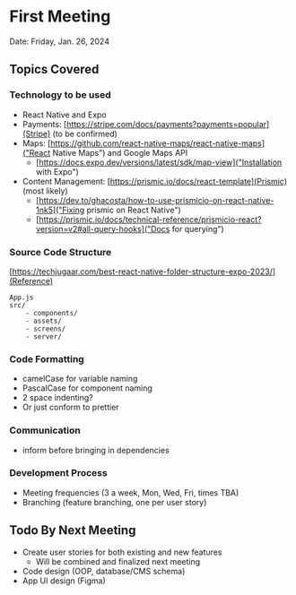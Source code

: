 # First Meeting
Date: Friday, Jan. 26, 2024

## Topics Covered

### Technology to be used

- React Native and Expo
- Payments: [https://stripe.com/docs/payments?payments=popular](Stripe) (to be confirmed)
- Maps: [https://github.com/react-native-maps/react-native-maps]("React Native Maps") and Google Maps API
    - [https://docs.expo.dev/versions/latest/sdk/map-view]("Installation with Expo")
- Content Management: [https://prismic.io/docs/react-template](Prismic) (most likely)
    - [https://dev.to/ghacosta/how-to-use-prismicio-on-react-native-1nk5]("Fixing prismic on React Native")
    - [https://prismic.io/docs/technical-reference/prismicio-react?version=v2#all-query-hooks]("Docs for querying")

### Source Code Structure

[https://techjugaar.com/best-react-native-folder-structure-expo-2023/](Reference)

```
App.js
src/
    - components/
    - assets/
    - screens/
    - server/
```

### Code Formatting

- camelCase for variable naming
- PascalCase for component naming
- 2 space indenting?
- Or just conform to prettier

### Communication

- inform before bringing in dependencies

### Development Process

- Meeting frequencies (3 a week, Mon, Wed, Fri, times TBA)
- Branching (feature branching, one per user story)

## Todo By Next Meeting

- Create user stories for both existing and new features
    - Will be combined and finalized next meeting
- Code design (OOP, database/CMS schema)
- App UI design (Figma)
